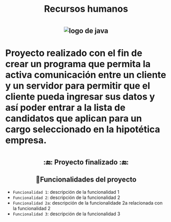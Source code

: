 # <h1 align="center"> Recursos humanos </h1>
# <h2 align="center">![logo de java](https://user-images.githubusercontent.com/124733951/221993002-15562adf-b744-4ada-bac0-eaa5ad2cb48c.png)</h2>
# <p align="left"> Proyecto realizado con el fin de crear un programa que permita la activa comunicación entre un cliente y un servidor para permitir que el cliente pueda ingresar sus datos y así poder entrar a la lista de candidatos que aplican para un cargo seleccionado en la hipotética empresa.</p>
# <h2 align="center">:🔚: Proyecto finalizado :🔚:</h2>
## <h2 align="center">:hammer:Funcionalidades del proyecto</h2>
- `Funcionalidad 1`: descripción de la funcionalidad 1
- `Funcionalidad 2`: descripción de la funcionalidad 2 
- `Funcionalidad 2a`: descripción de la funcionalidade 2a relacionada con la funcionalidad 2 
- `Funcionalidad 3`: descripción de la funcionalidad 3

